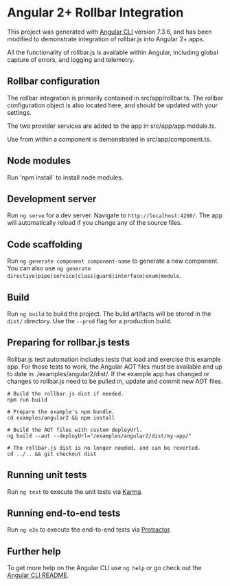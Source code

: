 # Angular 2+ Rollbar Integration

This project was generated with [Angular CLI](https://github.com/angular/angular-cli) version 7.3.6,
and has been modified to demonstrate integration of rollbar.js into Angular 2+ apps.

All the functionality of rollbar.js is available within Angular, including global capture
of errors, and logging and telemetry.

## Rollbar configuration

The rollbar integration is primarily contained in src/app/rollbar.ts. The rollbar
configuration object is also located here, and should be updated with your settings.

The two provider services are added to the app in src/app/app.module.ts.

Use from within a component is demonstrated in src/app/component.ts.

## Node modules

Run 'npm install` to install node modules.

## Development server

Run `ng serve` for a dev server. Navigate to `http://localhost:4200/`. The app will automatically reload if you change any of the source files.

## Code scaffolding

Run `ng generate component component-name` to generate a new component. You can also use `ng generate directive|pipe|service|class|guard|interface|enum|module`.

## Build

Run `ng build` to build the project. The build artifacts will be stored in the `dist/` directory. Use the `--prod` flag for a production build.

## Preparing for rollbar.js tests

Rollbar.js test automation includes tests that load and exercise this example app.
For those tests to work, the Angular AOT files must be available and up to date in ./examples/angular2/dist/.
If the example app has changed or changes to rollbar.js need to be pulled in,
update and commit new AOT files.

```
# Build the rollbar.js dist if needed.
npm run build

# Prepare the example's npm bundle.
cd examples/angular2 && npm install

# Build the AOT files with custom deployUrl.
ng build --aot --deployUrl="/examples/angular2/dist/my-app/"

# The rollbar.js dist is no longer needed, and can be reverted.
cd ../.. && git checkout dist
```

## Running unit tests

Run `ng test` to execute the unit tests via [Karma](https://karma-runner.github.io).

## Running end-to-end tests

Run `ng e2e` to execute the end-to-end tests via [Protractor](http://www.protractortest.org/).

## Further help

To get more help on the Angular CLI use `ng help` or go check out the [Angular CLI README](https://github.com/angular/angular-cli/blob/master/README.md).
